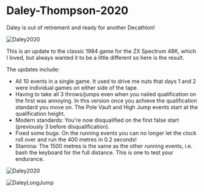 # Daley-Thompson-2020

Daley is out of retirement and ready for another Decathlon!

![Daley2020](https://user-images.githubusercontent.com/40662598/71629129-9f6d2900-2bf3-11ea-934a-a0665d7ba079.jpg)

This is an update to the classic 1984 game for the ZX Spectrum 48K, which I loved, but always wanted it to be a little different so here is the result.  

The updates include:

* All 10 events in a single game.  It used to drive me nuts that days 1 and 2 were individual games on either side of the tape.
* Having to take all 3 throws/jumps even when you nailed qualification on the first was annoying.  In this version once you achieve the qualification standard you move on.  The Pole Vault and High Jump events start at the qualification height.
* Modern standards: You're now disqualified on the first false start (previously 3 before disqualification).
* Fixed some bugs: On the running events you can no longer let the clock roll over and run the 400 metres in 0.2 seconds!
* Stamina: The 1500 metres is the same as the other running events, i.e. bash the keyboard for the full distance.  This is one to test your endurance.

![Daley2020](https://user-images.githubusercontent.com/40662598/71630750-aea4a480-2bfc-11ea-8516-ac144fca36de.png)

![DaleyLongJump](https://user-images.githubusercontent.com/40662598/71630766-cb40dc80-2bfc-11ea-91ba-c5c61ec740b3.png)
